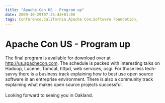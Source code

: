 ```yaml
---
title: "Apache Con US - Program up"
date: 2009-10-29T07:35:43+01:00
tags: Conference,California,Apache Con,Software Foundation,
---
```


# Apache Con US - Program up


The final program is available for download over at <a href="http://us.apachecon.com/">http://us.apachecon.com</a>. The 
schedule is packed with interesting talks on Hadoop, Lucene, Tomcat, httpd, web services, osgi. For those less 
tech-savvy there is a business track explaining how to best use open source software in an entreprise environment. 
There is also a community track explaining what makes open source projects successful.<br><br>Looking forward to seeing 
you in Oakland.
